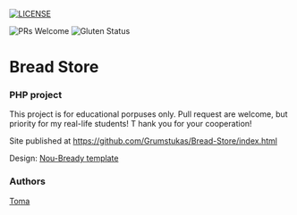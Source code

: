 [![LICENSE](https://img.shields.io/badge/license-MIT-blue.svg?style=flat-square)](https://github.com/belauzas/HTML5-website-template/blob/master/LICENSE.md)

![PRs Welcome](https://img.shields.io/badge/PRs-welcome-brightgreen.svg)
![Gluten Status](https://img.shields.io/badge/Gluten-Free-green.svg)

# Bread Store

### PHP project

This project is for educational porpuses only. 
Pull request are welcome, but priority for my real-life students! T
hank you for your cooperation!


Site published at https://github.com/Grumstukas/Bread-Store/index.html


Design: [Nou-Bready template](https://nou-bready.myshopify.com/?contact%5Bbody%5D=&contact%5Bemail%5D=&contact%5Bname%5D=&contact%5Bphone-number%5D=&form_type=contact)


### Authors
[Toma](https://github.com/Grumstukas)

